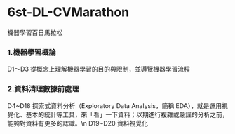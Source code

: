 # 6st-DL-CVMarathon
機器學習百日馬拉松

### 1.機器學習概論
D1〜D3 從概念上理解機器學習的目的與限制，並導覽機器學習流程

### 2.資料清理數據前處理
D4~D18 探索式資料分析（Exploratory Data Analysis，簡稱 EDA），就是運用視覺化、基本的統計等工具，來「看」一下資料；以期進行複雜或嚴謹的分析之前，能夠對資料有更多的認識。\n
D19~D20 資料視覺化
